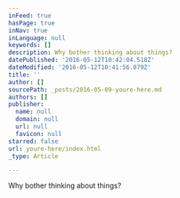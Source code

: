 ```yaml
---
inFeed: true
hasPage: true
inNav: true
inLanguage: null
keywords: []
description: Why bother thinking about things?
datePublished: '2016-05-12T10:42:04.518Z'
dateModified: '2016-05-12T10:41:56.079Z'
title: ''
author: []
sourcePath: _posts/2016-05-09-youre-here.md
authors: []
publisher:
  name: null
  domain: null
  url: null
  favicon: null
starred: false
url: youre-here/index.html
_type: Article

---
```

Why bother thinking about things?